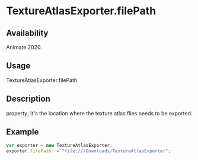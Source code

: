 # TextureAtlasExporter.filePath

## Availability

Animate 2020.

## Usage

TextureAtlasExporter.filePath

## Description

property; It's the location where the texture atlas files needs to be exported.

## Example

``` javascript
var exporter = new TextureAtlasExporter;
exporter.filePath  = "file:///Downloads/TextureAtlasExporter";
````
